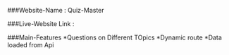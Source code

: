###Website-Name : Quiz-Master


###Live-Website Link : 

###Main-Features
*Questions on Different TOpics
*Dynamic route
*Data  loaded from Api
